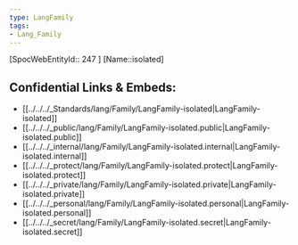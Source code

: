 ```yaml
---
type: LangFamily
tags: 
- Lang_Family
---
```

[SpocWebEntityId:: 247 ]
[Name::isolated]



## Confidential Links & Embeds: 
- [[../../../_Standards/lang/Family/LangFamily-isolated|LangFamily-isolated]] 
- [[../../../_public/lang/Family/LangFamily-isolated.public|LangFamily-isolated.public]] 
- [[../../../_internal/lang/Family/LangFamily-isolated.internal|LangFamily-isolated.internal]] 
- [[../../../_protect/lang/Family/LangFamily-isolated.protect|LangFamily-isolated.protect]] 
- [[../../../_private/lang/Family/LangFamily-isolated.private|LangFamily-isolated.private]] 
- [[../../../_personal/lang/Family/LangFamily-isolated.personal|LangFamily-isolated.personal]] 
- [[../../../_secret/lang/Family/LangFamily-isolated.secret|LangFamily-isolated.secret]] 
